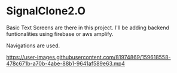 # SignalClone2.O

Basic Text Screens are there in this project. I'll be adding backend funtionalities using firebase or aws amplify.

Navigations are used.


https://user-images.githubusercontent.com/81974869/159618558-478c671b-a70b-4abe-88b1-9641af589e63.mp4

